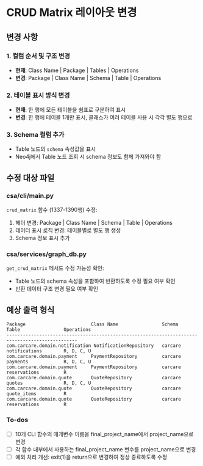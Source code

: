 <!-- 4ddd3051-54a0-4362-b8c3-88f63fc4476f 2c51d0ac-da01-421c-80f5-bfa1dc8b60f7 -->
# CRUD Matrix 레이아웃 변경

## 변경 사항

### 1. 컬럼 순서 및 구조 변경

- **현재**: Class Name | Package | Tables | Operations
- **변경**: Package | Class Name | Schema | Table | Operations

### 2. 테이블 표시 방식 변경

- **현재**: 한 행에 모든 테이블을 쉼표로 구분하여 표시
- **변경**: 한 행에 테이블 1개만 표시, 클래스가 여러 테이블 사용 시 각각 별도 행으로

### 3. Schema 컬럼 추가

- Table 노드의 `schema` 속성값을 표시
- Neo4j에서 Table 노드 조회 시 schema 정보도 함께 가져와야 함

## 수정 대상 파일

### csa/cli/main.py

`crud_matrix` 함수 (1337-1390행) 수정:

1. 헤더 변경: Package | Class Name | Schema | Table | Operations
2. 데이터 표시 로직 변경: 테이블별로 별도 행 생성
3. Schema 정보 표시 추가

### csa/services/graph_db.py

`get_crud_matrix` 메서드 수정 가능성 확인:

- Table 노드의 schema 속성을 포함하여 반환하도록 수정 필요 여부 확인
- 반환 데이터 구조 변경 필요 여부 확인

## 예상 출력 형식

```
Package                        Class Name                Schema    Table                Operations
------------------------------------------------------------------------------------------------
com.carcare.domain.notification NotificationRepository   carcare   notifications        R, D, C, U
com.carcare.domain.payment     PaymentRepository         carcare   payments             R, D, C, U
com.carcare.domain.payment     PaymentRepository         carcare   reservations         R
com.carcare.domain.quote       QuoteRepository           carcare   quotes               R, D, C, U
com.carcare.domain.quote       QuoteRepository           carcare   quote_items          R
com.carcare.domain.quote       QuoteRepository           carcare   reservations         R
```

### To-dos

- [ ] 10개 CLI 함수의 매개변수 이름을 final_project_name에서 project_name으로 변경
- [ ] 각 함수 내부에서 사용하는 final_project_name 변수를 project_name으로 변경
- [ ] 예외 처리 개선: exit(1)을 return으로 변경하여 정상 종료하도록 수정